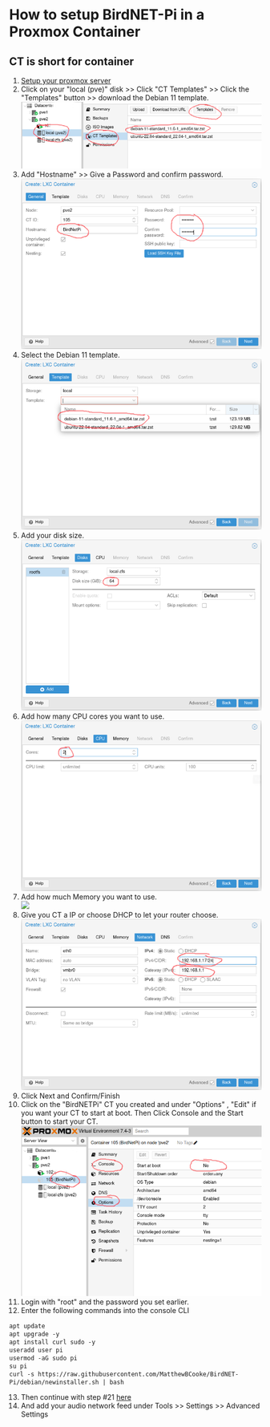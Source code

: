# How to setup BirdNET-Pi in a Proxmox Container

## CT is short for container

1. [Setup your proxmox server](https://www.proxmox.com/en/proxmox-ve/get-started)
2. Click on your "local (pve)" disk >> Click "CT Templates" >> Click the "Templates" button >> download the Debian 11 template. <br> ![](Pictures/Proxmox1.png)
4. Add "Hostname" >> Give a Password and confirm password. ![](Pictures/Proxmox2.png)
5. Select the Debian 11 template. <br> ![](Pictures/Proxmox3.png)
6. Add your disk size. <br> ![](Pictures/Proxmox4.png)
7. Add how many CPU cores you want to use. <br> ![](Pictures/Proxmox5.png)
8. Add how much Memory you want to use. <br> ![](/Pictures/Proxmox6.png)
9. Give you CT a IP or choose DHCP to let your router choose. <br> ![](Pictures/Proxmox7.png)
10. Click Next and Confirm/Finish
11. Click on the "BirdNETPi" CT you created and under "Options" , "Edit" if you want your CT to start at boot. Then Click Console and the Start button to start your CT. <br> ![](Pictures/Proxmox8.png)
12. Login with "root" and the password you set earlier.
13. Enter the following commands into the console CLI 
```
apt update
apt upgrade -y
apt install curl sudo -y
useradd user pi
usermod -aG sudo pi
su pi
curl -s https://raw.githubusercontent.com/MatthewBCooke/BirdNET-Pi/debian/newinstaller.sh | bash
```
13. Then continue with step #21 [here](https://github.com/mcguirepr89/BirdNET-Pi/wiki/Installation-Guide) 
14. And add your audio network feed under Tools >> Settings >> Advanced Settings
